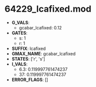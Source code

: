 # 64229_lcafixed.mod

- **G_VALS**:
  - gcabar_lcafixed: 0.12
- **GATES**:
  - s: 1
  - r: 1
- **SUFFIX**: lcafixed
- **GMAX_NAME**: gcabar_lcafixed
- **STATES**: ['r', 's']
- **I_VALS**:
  - 6.3: 0.119997761474237
  - 37: 0.119997761474237
- **ERROR_FLAGS**: []
